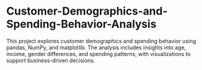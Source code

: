 # Customer-Demographics-and-Spending-Behavior-Analysis
This project explores customer demographics and spending behavior using pandas, NumPy, and matplotlib. The analysis includes insights into age, income, gender differences, and spending patterns, with visualizations to support business-driven decisions.
